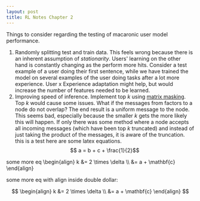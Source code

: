 ```yaml
---
layout: post
title: RL Notes Chapter 2
---
```

Things to consider regarding the testing of macaronic user model performance.
1. Randomly splitting test and train data. This feels wrong because there is an inherent assumption of _stationarity_. Users' learning on the other hand is constantly changing as the perform more hits. Consider a test example of a user doing their first sentence, while we have trained the model on several examples of the user doing tasks after a lot more experience. User x Experience adaptation might help, but would increase the number of features needed to be learned.
2. Improving speed of inference. Implement top _k_ using [matrix masking](http://docs.scipy.org/doc/numpy/reference/maskedarray.generic.html). Top _k_ would cause some issues. What if the messages from factors to a node do not overlap? The end result is a uniform message to the node. This seems bad, especially because the smaller _k_ gets the more likely this will happen. If only there was some method where a node accepts all incoming messages (which have been top _k_ truncated) and instead of just taking the product of the messages, it is aware of the truncation.
this is a test
here are some latex equations.
$$ a = b + c + \frac{1}{2}$$

some more eq
\begin{align}
k  &= 2 \times \delta \\\\
&= a + \mathbf{c}
\end{align}

some more eq with align inside double dollar:

$$ \begin{align}
k  &= 2 \times \delta \\
&= a + \mathbf{c}
\end{align} $$
